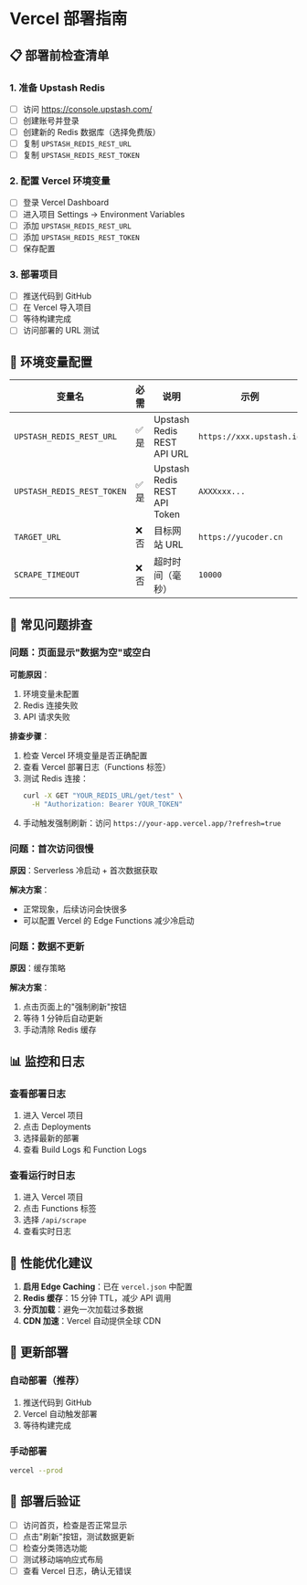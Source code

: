 # Vercel 部署指南

## 📋 部署前检查清单

### 1. 准备 Upstash Redis

- [ ] 访问 https://console.upstash.com/
- [ ] 创建账号并登录
- [ ] 创建新的 Redis 数据库（选择免费版）
- [ ] 复制 `UPSTASH_REDIS_REST_URL`
- [ ] 复制 `UPSTASH_REDIS_REST_TOKEN`

### 2. 配置 Vercel 环境变量

- [ ] 登录 Vercel Dashboard
- [ ] 进入项目 Settings → Environment Variables
- [ ] 添加 `UPSTASH_REDIS_REST_URL`
- [ ] 添加 `UPSTASH_REDIS_REST_TOKEN`
- [ ] 保存配置

### 3. 部署项目

- [ ] 推送代码到 GitHub
- [ ] 在 Vercel 导入项目
- [ ] 等待构建完成
- [ ] 访问部署的 URL 测试

## 🔧 环境变量配置

| 变量名 | 必需 | 说明 | 示例 |
|--------|------|------|------|
| `UPSTASH_REDIS_REST_URL` | ✅ 是 | Upstash Redis REST API URL | `https://xxx.upstash.io` |
| `UPSTASH_REDIS_REST_TOKEN` | ✅ 是 | Upstash Redis REST API Token | `AXXXxxx...` |
| `TARGET_URL` | ❌ 否 | 目标网站 URL | `https://yucoder.cn` |
| `SCRAPE_TIMEOUT` | ❌ 否 | 超时时间（毫秒） | `10000` |

## 🐛 常见问题排查

### 问题：页面显示"数据为空"或空白

**可能原因**：
1. 环境变量未配置
2. Redis 连接失败
3. API 请求失败

**排查步骤**：

1. 检查 Vercel 环境变量是否正确配置
2. 查看 Vercel 部署日志（Functions 标签）
3. 测试 Redis 连接：
   ```bash
   curl -X GET "YOUR_REDIS_URL/get/test" \
     -H "Authorization: Bearer YOUR_TOKEN"
   ```
4. 手动触发强制刷新：访问 `https://your-app.vercel.app/?refresh=true`

### 问题：首次访问很慢

**原因**：Serverless 冷启动 + 首次数据获取

**解决方案**：
- 正常现象，后续访问会快很多
- 可以配置 Vercel 的 Edge Functions 减少冷启动

### 问题：数据不更新

**原因**：缓存策略

**解决方案**：
1. 点击页面上的"强制刷新"按钮
2. 等待 1 分钟后自动更新
3. 手动清除 Redis 缓存

## 📊 监控和日志

### 查看部署日志

1. 进入 Vercel 项目
2. 点击 Deployments
3. 选择最新的部署
4. 查看 Build Logs 和 Function Logs

### 查看运行时日志

1. 进入 Vercel 项目
2. 点击 Functions 标签
3. 选择 `/api/scrape`
4. 查看实时日志

## 🚀 性能优化建议

1. **启用 Edge Caching**：已在 `vercel.json` 中配置
2. **Redis 缓存**：15 分钟 TTL，减少 API 调用
3. **分页加载**：避免一次加载过多数据
4. **CDN 加速**：Vercel 自动提供全球 CDN

## 🔄 更新部署

### 自动部署（推荐）

1. 推送代码到 GitHub
2. Vercel 自动触发部署
3. 等待构建完成

### 手动部署

```bash
vercel --prod
```

## 📝 部署后验证

- [ ] 访问首页，检查是否正常显示
- [ ] 点击"刷新"按钮，测试数据更新
- [ ] 检查分类筛选功能
- [ ] 测试移动端响应式布局
- [ ] 查看 Vercel 日志，确认无错误
